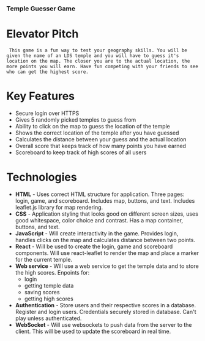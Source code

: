 ### Temple Guesser Game 
# Elevator Pitch #
     This game is a fun way to test your geography skills. You will be given the name of an LDS temple and you will have to guess it's location on the map. The closer you are to the actual location, the more points you will earn. Have fun competing with your friends to see who can get the highest score.

# Key Features #
- Secure login over HTTPS
- Gives 5 randomly picked temples to guess from
- Ability to click on the map to guess the location of the temple
- Shows the correct location of the temple after you have guessed
- Calculates the distance between your guess and the actual location
- Overall score that keeps track of how many points you have earned
- Scoreboard to keep track of high scores of all users

# Technologies #
- **HTML**	- Uses correct HTML structure for application. Three pages: login, game, and scoreboard. Includes map, buttons, and text. Includes leaflet.js library for map rendering. 
- **CSS**	- Application styling that looks good on different screen sizes, uses good whitespace, color choice and contrast. Has a map container, buttons, and text.
- **JavaScript** - Will create interactivity in the game. Provides login, handles clicks on the map and calculates distance between two points.  
- **React** - Will be used to create the login, game and scoreboard components. Will use react-leaflet to render the map and place a marker for the current temple. 
- **Web service** - Will use a web service to get the temple data and to store the high scores. Enpoints for:
    - login
    - getting temple data
    - saving scores
    - getting high scores
- **Authentication** - Store users and their respective scores in a database. Register and login users. Credentials securely stored in database. Can't play unless authenticated.
- **WebSocket** - Will use websockets to push data from the server to the client. This will be used to update the scoreboard in real time.

